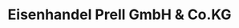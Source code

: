 ---
title: "Eisenhandel Prell GmbH & Co.KG"
url: /schwabach/eisenhandel-prell-gmbh-und-co-kg/
shop: Eisenwaren
---